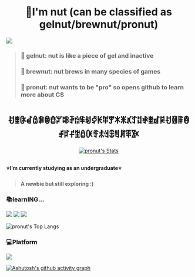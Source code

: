 <h1 align="center">👋I'm nut (can be classified as gelnut/brewnut/pronut)</h1>

[![](http://github-profile-summary-cards.vercel.app/api/cards/profile-details?username=pronut)](https://github.com/pronut)
>### 🌱 gelnut: nut is like a piece of gel and inactive
>### 🌱 brewnut: nut brews in many species of games
>### 🌱 pronut: nut wants to be "pro" so opens github to learn more about CS


<h1 align="center"> ꀀꃨꀖꀸꅔꁶꂮꃍꃢꄀꄚꅑꅨꀂꀆꀘꄶꂖꁘꂓꃤꄸꅓꅖꃨꀃꀙꀀꁙꁹꂔꂱꃐꄝꄹꅔꀚꄟꅬꆻꇞꉊꊲꋔꐀ</h1>

<p align="center">
  <a href="https://github.com/pronut" class="rich-diff-level-one">
    <img src="https://github-readme-stats.vercel.app/api?username=pronut&show_icons=true&theme=radical" alt="pronut's Stats" >
  </a>
</p>
<h2></h2>

#### ⭐I‘m currently studying as an undergraduate⭐

>#### A newbie but still exploring :)


### 📚learnING...
![](https://img.shields.io/badge/Python-743ea2?logo=python&logoColor=fff)
![](https://img.shields.io/badge/JAVA-007396?logo=JAVA&logoColor=fff) 
![](https://img.shields.io/badge/VSCode-007ACC?logo=Visual-Studio&logoColor=fff)

<img src="https://github-readme-stats.vercel.app/api/top-langs/?username=pronut&layout=compact" alt="pronut's Top Langs">
</p>

### 💻Platform

![](https://img.shields.io/badge/Windows_11-0078D6?logo=windows&logoColor=fff)


[![Ashutosh's github activity graph](https://github-readme-activity-graph.vercel.app/graph?username=pronut&bg_color=1f1e1e&color=c9bf4f&line=456692&point=696235&area=true&hide_border=true)](https://github.com/ashutosh00710/github-readme-activity-graph)
